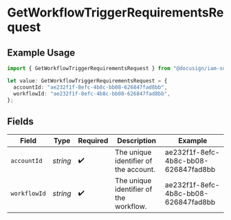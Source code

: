 # GetWorkflowTriggerRequirementsRequest

## Example Usage

```typescript
import { GetWorkflowTriggerRequirementsRequest } from "@docusign/iam-sdk/models/operations";

let value: GetWorkflowTriggerRequirementsRequest = {
  accountId: "ae232f1f-8efc-4b8c-bb08-626847fad8bb",
  workflowId: "ae232f1f-8efc-4b8c-bb08-626847fad8bb",
};
```

## Fields

| Field                                  | Type                                   | Required                               | Description                            | Example                                |
| -------------------------------------- | -------------------------------------- | -------------------------------------- | -------------------------------------- | -------------------------------------- |
| `accountId`                            | *string*                               | :heavy_check_mark:                     | The unique identifier of the account.  | ae232f1f-8efc-4b8c-bb08-626847fad8bb   |
| `workflowId`                           | *string*                               | :heavy_check_mark:                     | The unique identifier of the workflow. | ae232f1f-8efc-4b8c-bb08-626847fad8bb   |